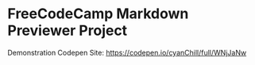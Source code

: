 # FreeCodeCamp Markdown Previewer Project

Demonstration Codepen Site: https://codepen.io/cyanChill/full/WNjJaNw
